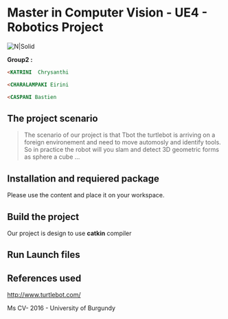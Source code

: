# Master in Computer Vision - UE4 - Robotics Project

![N|Solid](https://media.licdn.com/mpr/mpr/shrink_200_200/AAEAAQAAAAAAAAIEAAAAJGUxMGNmYWYxLTUxMGYtNDU5Zi05ZDE2LTZjNDZkMzgwYjE2Mw.png)

**Group2 :**
 ```html
<KATRINI  Chrysanthi
```
```html
<CHARALAMPAKI Eirini
 ```
 ```html
<CASPANI Bastien
 ``` 

## The project scenario

> The scenario of our project is that Tbot the turtlebot is arriving on a foreign environement and need to move automosly and identify tools.
So in practice the robot will you slam and detect 3D geometric forms as sphere a cube
...
 

## Installation and requiered package
Please use the content and place it on  your workspace.

## Build the project 

Our project is design to use **catkin** compiler


## Run Launch files 



## References used

http://www.turtlebot.com/ 

 Ms CV- 2016 - University of Burgundy
 
